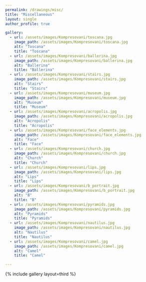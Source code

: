 ```yaml
---
permalink: /drawings/misc/
title: "Miscellaneous"
layout: single
author_profile: true

gallery:
  - url: /assets/images/Kompresovani/toscana.jpg
    image_path: /assets/images/Kompresovani/toscana.jpg
    alt: "Toscana"
    title: "Toscana"
  - url: /assets/images/Kompresovani/ballerina.jpg
    image_path: /assets/images/Kompresovani/ballerina.jpg
    alt: "Ballerina"
    title: "Ballerina"
  - url: /assets/images/Kompresovani/stairs.jpg
    image_path: /assets/images/Kompresovani/stairs.jpg
    alt: "Stairs"
    title: "Stairs"
  - url: /assets/images/Kompresovani/museum.jpg
    image_path: /assets/images/Kompresovani/museum.jpg
    alt: "Museum"
    title: "Museum"
  - url: /assets/images/Kompresovani/acropolis.jpg
    image_path: /assets/images/Kompresovani/acropolis.jpg
    alt: "Acropolis"
    title: "Acropolis"
  - url: /assets/images/Kompresovani/face_elements.jpg
    image_path: /assets/images/Kompresovani/face_elements.jpg
    alt: "Face"
    title: "Face"
  - url: /assets/images/Kompresovani/church.jpg
    image_path: /assets/images/Kompresovani/church.jpg
    alt: "Church"
    title: "Church"
  - url: /assets/images/Kompresovani/lips.jpg
    image_path: /assets/images/Kompresovani/lips.jpg
    alt: "Lips"
    title: "Lips"
  - url: /assets/images/Kompresovani/b_portrait.jpg
    image_path: /assets/images/Kompresovani/b_portrait.jpg
    alt: "B"
    title: "B"
  - url: /assets/images/Kompresovani/pyramids.jpg
    image_path: /assets/images/Kompresovani/pyramids.jpg
    alt: "Pyramids"
    title: "Pyramids"
  - url: /assets/images/Kompresovani/nautilus.jpg
    image_path: /assets/images/Kompresovani/nautilus.jpg
    alt: "Nautilus"
    title: "Nautilus"
  - url: /assets/images/Kompresovani/camel.jpg
    image_path: /assets/images/Kompresovani/camel.jpg
    alt: "Camel"
    title: "Camel"

---
```



{% include gallery layout=third %}

